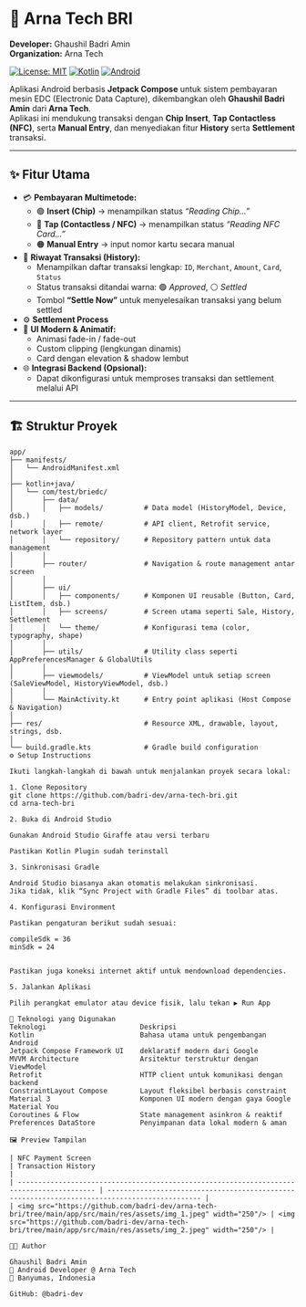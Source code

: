 # 🏦 Arna Tech BRI
**Developer:** Ghaushil Badri Amin  
**Organization:** Arna Tech

[![License: MIT](https://img.shields.io/badge/License-MIT-yellow.svg)](LICENSE)
[![Kotlin](https://img.shields.io/badge/Kotlin-Compose-blue.svg)](https://kotlinlang.org/)
[![Android](https://img.shields.io/badge/Android-SDK-green.svg)](https://developer.android.com/)

Aplikasi Android berbasis **Jetpack Compose** untuk sistem pembayaran mesin EDC (Electronic Data Capture), dikembangkan oleh **Ghaushil Badri Amin** dari **Arna Tech**.  
Aplikasi ini mendukung transaksi dengan **Chip Insert**, **Tap Contactless (NFC)**, serta **Manual Entry**, dan menyediakan fitur **History** serta **Settlement** transaksi.

---

## ✨ Fitur Utama

- 💳 **Pembayaran Multimetode:**
    - 🟢 **Insert (Chip)** → menampilkan status *“Reading Chip…”*
    - 🔵 **Tap (Contactless / NFC)** → menampilkan status *“Reading NFC Card…”*
    - 🟠 **Manual Entry** → input nomor kartu secara manual
- 📜 **Riwayat Transaksi (History):**
    - Menampilkan daftar transaksi lengkap: `ID`, `Merchant`, `Amount`, `Card`, `Status`
    - Status transaksi ditandai warna: 🟢 *Approved*, ⚪ *Settled*
    - Tombol **“Settle Now”** untuk menyelesaikan transaksi yang belum settled
- ⚙️ **Settlement Process**
- 🌈 **UI Modern & Animatif:**
    - Animasi fade-in / fade-out
    - Custom clipping (lengkungan dinamis)
    - Card dengan elevation & shadow lembut
- 🌐 **Integrasi Backend (Opsional):**
    - Dapat dikonfigurasi untuk memproses transaksi dan settlement melalui API

---

## 🏗️ Struktur Proyek

```plaintext
app/
├── manifests/
│   └── AndroidManifest.xml
│
├── kotlin+java/
│   └── com/test/briedc/
│       ├── data/
│       │   ├── models/          # Data model (HistoryModel, Device, dsb.)
│       │   ├── remote/          # API client, Retrofit service, network layer
│       │   └── repository/      # Repository pattern untuk data management
│       │
│       ├── router/              # Navigation & route management antar screen
│       │
│       ├── ui/
│       │   ├── components/      # Komponen UI reusable (Button, Card, ListItem, dsb.)
│       │   ├── screens/         # Screen utama seperti Sale, History, Settlement
│       │   └── theme/           # Konfigurasi tema (color, typography, shape)
│       │
│       ├── utils/               # Utility class seperti AppPreferencesManager & GlobalUtils
│       │
│       ├── viewmodels/          # ViewModel untuk setiap screen (SaleViewModel, HistoryViewModel, dsb.)
│       │
│       └── MainActivity.kt      # Entry point aplikasi (Host Compose & Navigation)
│
├── res/                         # Resource XML, drawable, layout, strings, dsb.
│
└── build.gradle.kts             # Gradle build configuration
⚙️ Setup Instructions

Ikuti langkah-langkah di bawah untuk menjalankan proyek secara lokal:

1. Clone Repository
git clone https://github.com/badri-dev/arna-tech-bri.git
cd arna-tech-bri

2. Buka di Android Studio

Gunakan Android Studio Giraffe atau versi terbaru

Pastikan Kotlin Plugin sudah terinstall

3. Sinkronisasi Gradle

Android Studio biasanya akan otomatis melakukan sinkronisasi.
Jika tidak, klik “Sync Project with Gradle Files” di toolbar atas.

4. Konfigurasi Environment

Pastikan pengaturan berikut sudah sesuai:

compileSdk = 36
minSdk = 24


Pastikan juga koneksi internet aktif untuk mendownload dependencies.

5. Jalankan Aplikasi

Pilih perangkat emulator atau device fisik, lalu tekan ▶️ Run App

🧠 Teknologi yang Digunakan
Teknologi	                    Deskripsi
Kotlin	                        Bahasa utama untuk pengembangan Android
Jetpack Compose	Framework UI    deklaratif modern dari Google
MVVM Architecture	            Arsitektur terstruktur dengan ViewModel
Retrofit	                    HTTP client untuk komunikasi dengan backend
ConstraintLayout Compose	    Layout fleksibel berbasis constraint
Material 3	                    Komponen UI modern dengan gaya Google Material You
Coroutines & Flow	            State management asinkron & reaktif
Preferences DataStore	        Penyimpanan data lokal modern & aman

🖼️ Preview Tampilan

| NFC Payment Screen                                                                        | Transaction History                                                                           |
| ----------------------------------------------------------------------------------------- | --------------------------------------------------------------------------------------------- |
| <img src="https://github.com/badri-dev/arna-tech-bri/tree/main/app/src/main/res/assets/img_1.jpeg" width="250"/> | <img src="https://github.com/badri-dev/arna-tech-bri/tree/main/app/src/main/res/assets/img_2.jpeg" width="250"/> |

👨‍💻 Author

Ghaushil Badri Amin
🧩 Android Developer @ Arna Tech
📍 Banyumas, Indonesia

GitHub: @badri-dev

